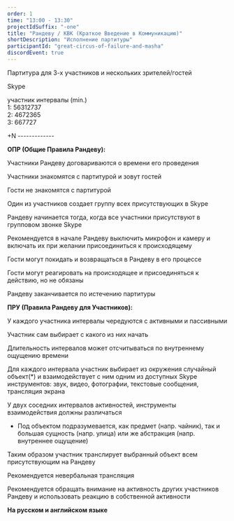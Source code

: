 ```yaml
---
order: 1
time: "13:00 - 13:30"
projectIdSuffix: "-one"
title: "Рандеву / КВК (Краткое Введение в Коммуникацию)"
shortDescription: "Исполнение партитуры"
participantId: "great-circus-of-failure-and-masha"
discordEvent: true
---
```


Партитура для 3-х участников и нескольких зрителей/гостей

Skype

участник        интервалы (min.)  
1:                 56312737  
2:                4672365  
3:                667727  

+N                 -------------

**ОПР (Общие Правила Рандеву):**

Участники Рандеву договариваются о времени его проведения

Участники знакомятся с партитурой и зовут гостей

Гости не знакомятся с партитурой

Один из участников создает группу всех присутствующих в Skype

Рандеву начинается тогда, когда все участники присутствуют в групповом звонке Skype

Рекомендуется в начале Рандеву выключить микрофон и камеру и включать их при желании присоединиться к происходящему

Гости могут покидать и возвращаться в Рандеву в его процессе

Гости могут реагировать на происходящее и присоединяться к действию, но не обязаны

Рандеву заканчивается по истечению партитуры

**ПРУ (Правила Рандеву для Участников):**

У каждого участника интервалы чередуются с активными и пассивными

Участник сам выбирает с какого из них начать

Длительность интервалов может отсчитываться по внутреннему ощущению времени

Для каждого интервала участник выбирает из окружения случайный объект(*) и взаимодействует с ним одним из доступных Skype инструментов: звук, видео, фотографии, текстовые сообщения, трансляция экрана

У двух соседних интервалов активностей, инструменты взаимодействия должны различаться

* Под объектом подразумевается, как предмет (напр. чайник), так и большая сущность (напр. улица) или же абстракция (напр. внутреннее ощущение)

Таким образом участник транслирует выбранный объект всем присутствующим на Рандеву

Рекомендуется невербальная трансляция

Рекомендуется обращать внимание на активность других участников Рандеву и использовать реакцию в собственной активности

**На русском и английском языке**
